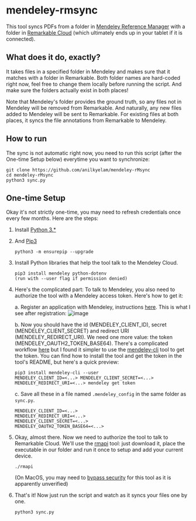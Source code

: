 # mendeley-rmsync
This tool syncs PDFs from a folder in [Mendeley Reference Manager](https://www.mendeley.com/download-reference-manager/) with a folder in [Remarkable Cloud](https://my.remarkable.com) (which ultimately ends up in your tablet if it is connected). 

## What does it do, exactly?
It takes files in a specified folder in Mendeley and makes sure that it matches with a folder in Remarkable. Both folder names are hard-coded right now, feel free to change them locally before running the script. And make sure the folders actually exist in both places!

Note that Mendeley's folder provides the ground truth, so any files not in Mendeley will be removed from Remarkable. And naturally, any new files added to Mendeley will be sent to Remarkable. For existing files at both places, it syncs the file annotations from Remarkable to Mendeley.


## How to run
The sync is not automatic right now, you need to run this script (after the One-time Setup below) everytime you want to synchronize:
```
git clone https://github.com/anilkyelam/mendeley-rMsync
cd mendeley-rMsync
python3 sync.py
```


## One-time Setup
Okay it's not strictly one-time, you may need to refresh credentials once every few months. Here are the steps:

1. Install [Python 3.*](https://www.python.org/downloads/)
2. And [Pip3](https://pip.pypa.io/en/stable/installation/)
    ```
    python3 -m ensurepip --upgrade
    ```
3. Install Python libraries that help the tool talk to the Mendeley Cloud.
    ```
    pip3 install mendeley python-dotenv 
    (run with --user flag if permission denied)
    ```
4. Here's the complicated part: To talk to Mendeley, you also need to authorize the tool with a Mendeley access token. Here's how to get it: 

      a. Register an application with Mendeley, instructions [here](https://dev.mendeley.com/reference/topics/application_registration.html).
        This is what I see after registration: ![image](https://user-images.githubusercontent.com/19861675/134260395-9406b5d6-9ec0-454c-8fd7-13050375652a.png)
        
      b. Now you should have the id (MENDELEY_CLIENT_ID), secret (MENDELEY_CLIENT_SECRET) and redirect URI (MENDELEY_REDIRECT_URI). 
      We need one more value: the token (MENDELEY_OAUTH2_TOKEN_BASE64). There's a complicated workflow [here](https://dev.mendeley.com/reference/topics/authorization_auth_code.html) but I found it simpler to use the [mendeley-cli](https://github.com/shuichiro-makigaki/mendeley_cli) tool to get the token. You can find how to install the tool and get the token in the tool's README, but here's a quick preview:
      ```
      pip3 install mendeley-cli --user
      MENDELEY_CLIENT_ID=<...> MENDELEY_CLIENT_SECRET=<...> MENDELEY_REDIRECT_URI=<...> mendeley get token
      ```
      
      c. Save all these in a file named `.mendeley_config` in the same folder as `sync.py`.
      ```
      MENDELEY_CLIENT_ID=<...>
      MENDELEY_REDIRECT_URI=<...>
      MENDELEY_CLIENT_SECRET=<...>
      MENDELEY_OAUTH2_TOKEN_BASE64=<...>
      ```

5. Okay, almost there. Now we need to authorize the tool to talk to Remarkable Cloud. We'll use the [rmapi](https://github.com/juruen/rmapi/releases) tool: just download it, place the executable in our folder and run it once to setup and add your current device. 
    ```
    ./rmapi
    ```
   (On MacOS, you may need to [bypass security](https://support.apple.com/en-us/HT202491) for this tool as it is apparently unverified)

6. That's it! Now just run the script and watch as it syncs your files one by one.
    ```
    python3 sync.py
    ```
